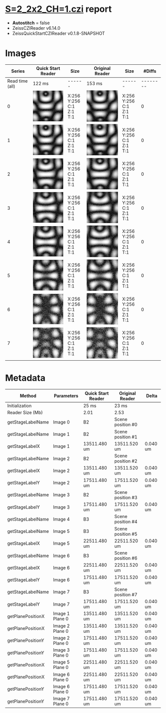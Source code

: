 # [S=2_2x2_CH=1.czi](https://zenodo.org/record/7015307/files/S%3D2_2x2_CH%3D1.czi) report
 - **Autostitch** = false
 - ZeissCZIReader v6.14.0
 - ZeissQuickStartCZIReader v0.1.8-SNAPSHOT

# Images 

| Series            | Quick Start Reader | Size | Original Reader | Size | #Diffs |
|-------------------|--------------------|------|-----------------|------|--------|
| Read time (all)   |122 ms|------|153 ms|------|--------|
|0|![S=2_2x2_CH=1.quick_true.flat_true.stitch_false.series_0.jpg](S=2_2x2_CH=1/S=2_2x2_CH=1.quick_true.flat_true.stitch_false.series_0.jpg)|X:256<br>Y:256<br>C:1<br>Z:1<br>T:1|![S=2_2x2_CH=1.quick_false.flat_true.stitch_false.series_0.jpg](S=2_2x2_CH=1/S=2_2x2_CH=1.quick_false.flat_true.stitch_false.series_0.jpg)|X:256<br>Y:256<br>C:1<br>Z:1<br>T:1|0|
|1|![S=2_2x2_CH=1.quick_true.flat_true.stitch_false.series_1.jpg](S=2_2x2_CH=1/S=2_2x2_CH=1.quick_true.flat_true.stitch_false.series_1.jpg)|X:256<br>Y:256<br>C:1<br>Z:1<br>T:1|![S=2_2x2_CH=1.quick_false.flat_true.stitch_false.series_1.jpg](S=2_2x2_CH=1/S=2_2x2_CH=1.quick_false.flat_true.stitch_false.series_1.jpg)|X:256<br>Y:256<br>C:1<br>Z:1<br>T:1|0|
|2|![S=2_2x2_CH=1.quick_true.flat_true.stitch_false.series_2.jpg](S=2_2x2_CH=1/S=2_2x2_CH=1.quick_true.flat_true.stitch_false.series_2.jpg)|X:256<br>Y:256<br>C:1<br>Z:1<br>T:1|![S=2_2x2_CH=1.quick_false.flat_true.stitch_false.series_2.jpg](S=2_2x2_CH=1/S=2_2x2_CH=1.quick_false.flat_true.stitch_false.series_2.jpg)|X:256<br>Y:256<br>C:1<br>Z:1<br>T:1|0|
|3|![S=2_2x2_CH=1.quick_true.flat_true.stitch_false.series_3.jpg](S=2_2x2_CH=1/S=2_2x2_CH=1.quick_true.flat_true.stitch_false.series_3.jpg)|X:256<br>Y:256<br>C:1<br>Z:1<br>T:1|![S=2_2x2_CH=1.quick_false.flat_true.stitch_false.series_3.jpg](S=2_2x2_CH=1/S=2_2x2_CH=1.quick_false.flat_true.stitch_false.series_3.jpg)|X:256<br>Y:256<br>C:1<br>Z:1<br>T:1|0|
|4|![S=2_2x2_CH=1.quick_true.flat_true.stitch_false.series_4.jpg](S=2_2x2_CH=1/S=2_2x2_CH=1.quick_true.flat_true.stitch_false.series_4.jpg)|X:256<br>Y:256<br>C:1<br>Z:1<br>T:1|![S=2_2x2_CH=1.quick_false.flat_true.stitch_false.series_4.jpg](S=2_2x2_CH=1/S=2_2x2_CH=1.quick_false.flat_true.stitch_false.series_4.jpg)|X:256<br>Y:256<br>C:1<br>Z:1<br>T:1|0|
|5|![S=2_2x2_CH=1.quick_true.flat_true.stitch_false.series_5.jpg](S=2_2x2_CH=1/S=2_2x2_CH=1.quick_true.flat_true.stitch_false.series_5.jpg)|X:256<br>Y:256<br>C:1<br>Z:1<br>T:1|![S=2_2x2_CH=1.quick_false.flat_true.stitch_false.series_5.jpg](S=2_2x2_CH=1/S=2_2x2_CH=1.quick_false.flat_true.stitch_false.series_5.jpg)|X:256<br>Y:256<br>C:1<br>Z:1<br>T:1|0|
|6|![S=2_2x2_CH=1.quick_true.flat_true.stitch_false.series_6.jpg](S=2_2x2_CH=1/S=2_2x2_CH=1.quick_true.flat_true.stitch_false.series_6.jpg)|X:256<br>Y:256<br>C:1<br>Z:1<br>T:1|![S=2_2x2_CH=1.quick_false.flat_true.stitch_false.series_6.jpg](S=2_2x2_CH=1/S=2_2x2_CH=1.quick_false.flat_true.stitch_false.series_6.jpg)|X:256<br>Y:256<br>C:1<br>Z:1<br>T:1|0|
|7|![S=2_2x2_CH=1.quick_true.flat_true.stitch_false.series_7.jpg](S=2_2x2_CH=1/S=2_2x2_CH=1.quick_true.flat_true.stitch_false.series_7.jpg)|X:256<br>Y:256<br>C:1<br>Z:1<br>T:1|![S=2_2x2_CH=1.quick_false.flat_true.stitch_false.series_7.jpg](S=2_2x2_CH=1/S=2_2x2_CH=1.quick_false.flat_true.stitch_false.series_7.jpg)|X:256<br>Y:256<br>C:1<br>Z:1<br>T:1|0|

# Metadata

|  Method            | Parameters       | Quick Start Reader | Original Reader | Delta  |
| -------------------|------------------|--------------------|-----------------|------- |
| Initialization     |                  |25 ms|23 ms|        |
| Reader Size (Mb)     |                  |2.01|2.53|        |
| getStageLabelName| Image 0 | B2| Scene position #0| |
| getStageLabelName| Image 1 | B2| Scene position #1| |
| getStageLabelX| Image 1 | 13511.480 um | 13511.520 um | 0.040 um |
| getStageLabelName| Image 2 | B2| Scene position #2| |
| getStageLabelX| Image 2 | 13511.480 um | 13511.520 um | 0.040 um |
| getStageLabelY| Image 2 | 17511.480 um | 17511.520 um | 0.040 um |
| getStageLabelName| Image 3 | B2| Scene position #3| |
| getStageLabelY| Image 3 | 17511.480 um | 17511.520 um | 0.040 um |
| getStageLabelName| Image 4 | B3| Scene position #4| |
| getStageLabelName| Image 5 | B3| Scene position #5| |
| getStageLabelX| Image 5 | 22511.480 um | 22511.520 um | 0.040 um |
| getStageLabelName| Image 6 | B3| Scene position #6| |
| getStageLabelX| Image 6 | 22511.480 um | 22511.520 um | 0.040 um |
| getStageLabelY| Image 6 | 17511.480 um | 17511.520 um | 0.040 um |
| getStageLabelName| Image 7 | B3| Scene position #7| |
| getStageLabelY| Image 7 | 17511.480 um | 17511.520 um | 0.040 um |
| getPlanePositionX| Image 1 Plane 0 | 13511.480 um | 13511.520 um | 0.040 um |
| getPlanePositionX| Image 2 Plane 0 | 13511.480 um | 13511.520 um | 0.040 um |
| getPlanePositionY| Image 2 Plane 0 | 17511.480 um | 17511.520 um | 0.040 um |
| getPlanePositionY| Image 3 Plane 0 | 17511.480 um | 17511.520 um | 0.040 um |
| getPlanePositionX| Image 5 Plane 0 | 22511.480 um | 22511.520 um | 0.040 um |
| getPlanePositionX| Image 6 Plane 0 | 22511.480 um | 22511.520 um | 0.040 um |
| getPlanePositionY| Image 6 Plane 0 | 17511.480 um | 17511.520 um | 0.040 um |
| getPlanePositionY| Image 7 Plane 0 | 17511.480 um | 17511.520 um | 0.040 um |
